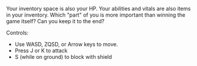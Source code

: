 Your inventory space is also your HP. 
Your abilities and vitals are also items in your inventory. 
Which "part" of you is more important than winning the game itself? 
Can you keep it to the end?

Controls:
- Use WASD, ZQSD, or Arrow keys to move.
- Press J or K to attack
- S (while on ground) to block with shield